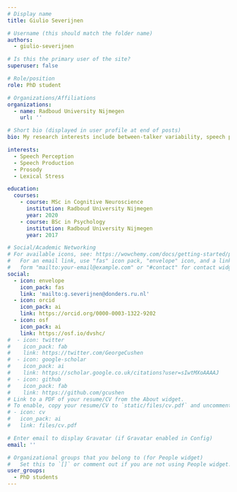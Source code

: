 ```yaml
---
# Display name
title: Giulio Severijnen

# Username (this should match the folder name)
authors:
  - giulio-severijnen

# Is this the primary user of the site?
superuser: false

# Role/position
role: PhD student

# Organizations/Affiliations
organizations:
  - name: Radboud University Nijmegen
    url: ''

# Short bio (displayed in user profile at end of posts)
bio: My research interests include between-talker variability, speech perception, and prosody.

interests:
  - Speech Perception
  - Speech Production
  - Prosody
  - Lexical Stress

education:
  courses:
    - course: MSc in Cognitive Neuroscience
      institution: Radboud University Nijmegen
      year: 2020
    - course: BSc in Psychology
      institution: Radboud University Nijmegen
      year: 2017

# Social/Academic Networking
# For available icons, see: https://wowchemy.com/docs/getting-started/page-builder/#icons
#   For an email link, use "fas" icon pack, "envelope" icon, and a link in the
#   form "mailto:your-email@example.com" or "#contact" for contact widget.
social:
  - icon: envelope
    icon_pack: fas
    link: 'mailto:g.severijnen@donders.ru.nl'
  - icon: orcid
    icon_pack: ai
    link: https://orcid.org/0000-0003-1322-9202
  - icon: osf
    icon_pack: ai
    link: https://osf.io/dvshc/
#  - icon: twitter
#    icon_pack: fab
#    link: https://twitter.com/GeorgeCushen
#  - icon: google-scholar
#    icon_pack: ai
#    link: https://scholar.google.co.uk/citations?user=sIwtMXoAAAAJ
#  - icon: github
#    icon_pack: fab
#    link: https://github.com/gcushen
# Link to a PDF of your resume/CV from the About widget.
# To enable, copy your resume/CV to `static/files/cv.pdf` and uncomment the lines below.
# - icon: cv
#   icon_pack: ai
#   link: files/cv.pdf

# Enter email to display Gravatar (if Gravatar enabled in Config)
email: ''

# Organizational groups that you belong to (for People widget)
#   Set this to `[]` or comment out if you are not using People widget.
user_groups:
  - PhD students
---
```


<!-- Giulio Severijnen is a PhD student at the Donders Center for Cognition [DCC], part of the [Donders Institute](https://www.ru.nl/donders/) at [Radboud University](https://www.ru.nl), Nijmegen, The Netherlands. His supervisors are [Prof. James McQueen](https://www.ru.nl/english/people/mcqueen-j/) and [Dr. Hans Rutger Bosker]({{< ref "authors/admin/_index.md" >}}). His project investigates between-talker and within-talker variability in prosody production, with a specific focus on lexical stress. Moreover, he also tests how listeners flexibly adapt to this variability in order to successfully comprehend different talkers. The project is funded through a 'Donders Internal PhD Round' grant, awarded to Prof. James McQueen, Dr. Hans Rutger Bosker, and Dr. Ashley Lewis. -->
